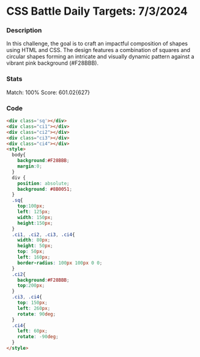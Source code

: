 # CSS Battle Daily Targets: 7/3/2024

### Description

In this challenge, the goal is to craft an impactful composition of shapes using HTML and CSS. The design features a combination of squares and circular shapes forming an intricate and visually dynamic pattern against a vibrant pink background (#F28BBB).

### Stats
Match: 100%
Score: 601.02{627}

### Code

```html
<div class='sq'></div>
<div class="ci1"></div>
<div class="ci2"></div>
<div class="ci3"></div>
<div class="ci4"></div>
<style>
  body{
    background:#F28BBB;
    margin:0;
  }
  div {
    position: absolute;
    background: #8B0051;
  }
  .sq{
    top:100px;
    left: 125px;
    width: 150px;
    height:150px;
  }
  .ci1, .ci2, .ci3, .ci4{
    width: 80px;
    height: 50px;
    top: 50px;
    left: 160px;
    border-radius: 100px 100px 0 0;
  }
  .ci2{
    background:#F28BBB;
    top:200px;
  }
  .ci3, .ci4{
    top: 150px;
    left: 260px;
    rotate: 90deg;
  }
  .ci4{
    left: 60px;
    rotate: -90deg;
  }
</style>
```
